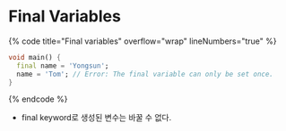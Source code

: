 # Final Variables

{% code title="Final variables" overflow="wrap" lineNumbers="true" %}
```dart
void main() {
  final name = 'Yongsun';
  name = 'Tom'; // Error: The final variable can only be set once.
}
```
{% endcode %}

* final keyword로 생성된 변수는 바꿀 수 없다.
